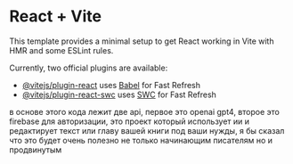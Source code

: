 # React + Vite

This template provides a minimal setup to get React working in Vite with HMR and some ESLint rules.

Currently, two official plugins are available:

- [@vitejs/plugin-react](https://github.com/vitejs/vite-plugin-react/blob/main/packages/plugin-react/README.md) uses [Babel](https://babeljs.io/) for Fast Refresh
- [@vitejs/plugin-react-swc](https://github.com/vitejs/vite-plugin-react-swc) uses [SWC](https://swc.rs/) for Fast Refresh

в основе этого кода лежит две api, первое это openai gpt4, второе это firebase для авторизации, это проект который использует ии и редактирует текст или главу вашей книги под ваши нужды, я бы сказал что это будет очень полезно не только начинающим писателям но и продвинутым

